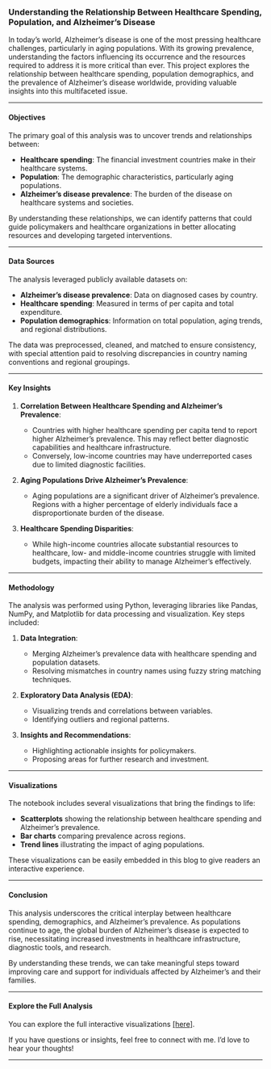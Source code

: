 ### Understanding the Relationship Between Healthcare Spending, Population, and Alzheimer’s Disease

In today’s world, Alzheimer’s disease is one of the most pressing healthcare challenges, particularly in aging populations. With its growing prevalence, understanding the factors influencing its occurrence and the resources required to address it is more critical than ever. This project explores the relationship between healthcare spending, population demographics, and the prevalence of Alzheimer’s disease worldwide, providing valuable insights into this multifaceted issue.

---

#### Objectives

The primary goal of this analysis was to uncover trends and relationships between:
- **Healthcare spending**: The financial investment countries make in their healthcare systems.
- **Population**: The demographic characteristics, particularly aging populations.
- **Alzheimer’s disease prevalence**: The burden of the disease on healthcare systems and societies.

By understanding these relationships, we can identify patterns that could guide policymakers and healthcare organizations in better allocating resources and developing targeted interventions.

---

#### Data Sources

The analysis leveraged publicly available datasets on:
- **Alzheimer’s disease prevalence**: Data on diagnosed cases by country.
- **Healthcare spending**: Measured in terms of per capita and total expenditure.
- **Population demographics**: Information on total population, aging trends, and regional distributions.

The data was preprocessed, cleaned, and matched to ensure consistency, with special attention paid to resolving discrepancies in country naming conventions and regional groupings.

---

#### Key Insights

1. **Correlation Between Healthcare Spending and Alzheimer’s Prevalence**:
   - Countries with higher healthcare spending per capita tend to report higher Alzheimer’s prevalence. This may reflect better diagnostic capabilities and healthcare infrastructure.
   - Conversely, low-income countries may have underreported cases due to limited diagnostic facilities.

2. **Aging Populations Drive Alzheimer’s Prevalence**:
   - Aging populations are a significant driver of Alzheimer’s prevalence. Regions with a higher percentage of elderly individuals face a disproportionate burden of the disease.

3. **Healthcare Spending Disparities**:
   - While high-income countries allocate substantial resources to healthcare, low- and middle-income countries struggle with limited budgets, impacting their ability to manage Alzheimer’s effectively.

---

#### Methodology

The analysis was performed using Python, leveraging libraries like Pandas, NumPy, and Matplotlib for data processing and visualization. Key steps included:

1. **Data Integration**:
   - Merging Alzheimer’s prevalence data with healthcare spending and population datasets.
   - Resolving mismatches in country names using fuzzy string matching techniques.

2. **Exploratory Data Analysis (EDA)**:
   - Visualizing trends and correlations between variables.
   - Identifying outliers and regional patterns.

3. **Insights and Recommendations**:
   - Highlighting actionable insights for policymakers.
   - Proposing areas for further research and investment.

---

#### Visualizations

The notebook includes several visualizations that bring the findings to life:
- **Scatterplots** showing the relationship between healthcare spending and Alzheimer’s prevalence.
- **Bar charts** comparing prevalence across regions.
- **Trend lines** illustrating the impact of aging populations.

These visualizations can be easily embedded in this blog to give readers an interactive experience.

---

#### Conclusion

This analysis underscores the critical interplay between healthcare spending, demographics, and Alzheimer’s prevalence. As populations continue to age, the global burden of Alzheimer’s disease is expected to rise, necessitating increased investments in healthcare infrastructure, diagnostic tools, and research.

By understanding these trends, we can take meaningful steps toward improving care and support for individuals affected by Alzheimer’s and their families.

---

#### Explore the Full Analysis

You can explore the full interactive visualizations [[here]](https://www.marina-r.com/the-relationship-between-healthcare-spending-population-and-alzheimers-disease-prevalence/#:~:text=this%20interactive%20plot.).

If you have questions or insights, feel free to connect with me. I’d love to hear your thoughts!

---

